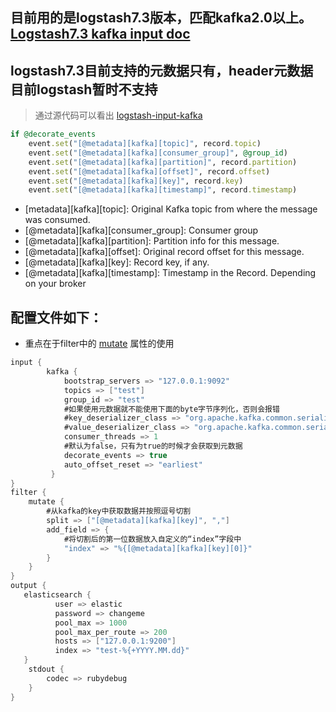 ## 目前用的是logstash7.3版本，匹配kafka2.0以上。[Logstash7.3 kafka input doc](https://www.elastic.co/guide/en/logstash/current/plugins-inputs-kafka.html)

## logstash7.3目前支持的元数据只有，header元数据目前logstash暂时不支持

> 通过源代码可以看出 [logstash-input-kafka](https://github.com/logstash-plugins/logstash-input-kafka/blob/master/lib/logstash/inputs/kafka.rb)

```ruby
if @decorate_events
	event.set("[@metadata][kafka][topic]", record.topic)
	event.set("[@metadata][kafka][consumer_group]", @group_id)
	event.set("[@metadata][kafka][partition]", record.partition)
	event.set("[@metadata][kafka][offset]", record.offset)
	event.set("[@metadata][kafka][key]", record.key)
	event.set("[@metadata][kafka][timestamp]", record.timestamp)
```


* [metadata][kafka][topic]: Original Kafka topic from where the message was consumed.
* [@metadata][kafka][consumer_group]: Consumer group
* [@metadata][kafka][partition]: Partition info for this message.
* [@metadata][kafka][offset]: Original record offset for this message.
* [@metadata][kafka][key]: Record key, if any.
* [@metadata][kafka][timestamp]: Timestamp in the Record. Depending on your broker 

## 配置文件如下：

* 重点在于filter中的 [mutate](https://www.elastic.co/guide/en/logstash/current/plugins-filters-mutate.html) 属性的使用

```java
input {
        kafka {
            bootstrap_servers => "127.0.0.1:9092"
            topics => ["test"]
            group_id => "test"
            #如果使用元数据就不能使用下面的byte字节序列化，否则会报错
            #key_deserializer_class => "org.apache.kafka.common.serialization.ByteArrayDeserializer"
            #value_deserializer_class => "org.apache.kafka.common.serialization.ByteArrayDeserializer"
            consumer_threads => 1
            #默认为false，只有为true的时候才会获取到元数据
			decorate_events => true
			auto_offset_reset => "earliest"
         }
}
filter {
	mutate {
		#从kafka的key中获取数据并按照逗号切割
		split => ["[@metadata][kafka][key]", ","]
		add_field => {
			#将切割后的第一位数据放入自定义的“index”字段中
			"index" => "%{[@metadata][kafka][key][0]}"
		}
	}
}
output {
   elasticsearch {
          user => elastic
          password => changeme
          pool_max => 1000
          pool_max_per_route => 200
          hosts => ["127.0.0.1:9200"]
          index => "test-%{+YYYY.MM.dd}"
   }
    stdout {
        codec => rubydebug
    }
}

```
